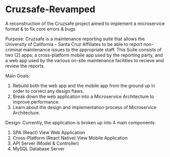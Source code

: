 # Cruzsafe-Revamped
A reconstruction of the Cruzsafe project aimed to implement a microservice format &amp; to fix core errors &amp; bugs

Purpose:
  Cruzsafe is a maintenance reporting suite that allows the University of California - Santa Cruz Affiliates to be able to report non-criminal maintenance issues to the appropriate staff. This Suite consists of two (2) apps; a cross-platform mobile app used by the reporting party, and a web app used by the various on-site maintenance facilities to recieve and review the reports.

Main Goals:
1. Rebuild both the web app and the mobile app from the ground up in order to correct any design flaws.
2. Break down the web application into a Microservice Architecture to improve performance.
3. Learn about the design and implementation process of Microservice Architecture.

Design:
  Currently, the application is broken up into 4 main components:
  1. SPA (React) View Web Application
  2. Cross-Platform (React Native) View Mobile Application
  3. API Server (Model & Controller)
  4. MySQL Database Server
